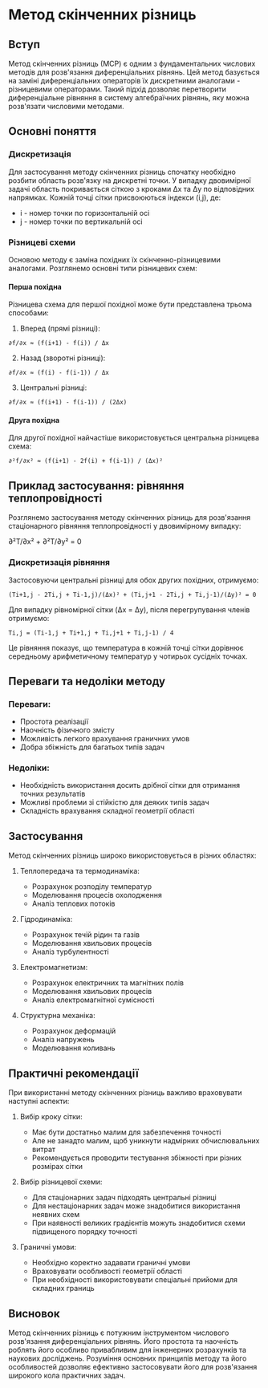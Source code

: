 # Метод скінченних різниць

## Вступ

Метод скінченних різниць (МСР) є одним з фундаментальних числових методів для розв'язання диференціальних рівнянь. Цей метод базується на заміні диференціальних операторів їх дискретними аналогами - різницевими операторами. Такий підхід дозволяє перетворити диференціальне рівняння в систему алгебраїчних рівнянь, яку можна розв'язати числовими методами.

## Основні поняття

### Дискретизація

Для застосування методу скінченних різниць спочатку необхідно розбити область розв'язку на дискретні точки. У випадку двовимірної задачі область покривається сіткою з кроками Δx та Δy по відповідних напрямках. Кожній точці сітки присвоюються індекси (i,j), де:
- i - номер точки по горизонтальній осі
- j - номер точки по вертикальній осі

### Різницеві схеми

Основою методу є заміна похідних їх скінченно-різницевими аналогами. Розглянемо основні типи різницевих схем:

#### Перша похідна

Різницева схема для першої похідної може бути представлена трьома способами:

1. Вперед (прямі різниці):
```
∂f/∂x ≈ (f(i+1) - f(i)) / Δx
```

2. Назад (зворотні різниці):
```
∂f/∂x ≈ (f(i) - f(i-1)) / Δx
```

3. Центральні різниці:
```
∂f/∂x ≈ (f(i+1) - f(i-1)) / (2Δx)
```

#### Друга похідна

Для другої похідної найчастіше використовується центральна різницева схема:
```
∂²f/∂x² ≈ (f(i+1) - 2f(i) + f(i-1)) / (Δx)²
```

## Приклад застосування: рівняння теплопровідності

Розглянемо застосування методу скінченних різниць для розв'язання стаціонарного рівняння теплопровідності у двовимірному випадку:

∂²T/∂x² + ∂²T/∂y² = 0

### Дискретизація рівняння

Застосовуючи центральні різниці для обох других похідних, отримуємо:
```
(Ti+1,j - 2Ti,j + Ti-1,j)/(Δx)² + (Ti,j+1 - 2Ti,j + Ti,j-1)/(Δy)² = 0
```

Для випадку рівномірної сітки (Δx = Δy), після перегрупування членів отримуємо:
```
Ti,j = (Ti-1,j + Ti+1,j + Ti,j+1 + Ti,j-1) / 4
```

Це рівняння показує, що температура в кожній точці сітки дорівнює середньому арифметичному температур у чотирьох сусідніх точках.

## Переваги та недоліки методу

### Переваги:
- Простота реалізації
- Наочність фізичного змісту
- Можливість легкого врахування граничних умов
- Добра збіжність для багатьох типів задач

### Недоліки:
- Необхідність використання досить дрібної сітки для отримання точних результатів
- Можливі проблеми зі стійкістю для деяких типів задач
- Складність врахування складної геометрії області

## Застосування

Метод скінченних різниць широко використовується в різних областях:

1. Теплопередача та термодинаміка:
   - Розрахунок розподілу температур
   - Моделювання процесів охолодження
   - Аналіз теплових потоків

2. Гідродинаміка:
   - Розрахунок течій рідин та газів
   - Моделювання хвильових процесів
   - Аналіз турбулентності

3. Електромагнетизм:
   - Розрахунок електричних та магнітних полів
   - Моделювання хвильових процесів
   - Аналіз електромагнітної сумісності

4. Структурна механіка:
   - Розрахунок деформацій
   - Аналіз напружень
   - Моделювання коливань

## Практичні рекомендації

При використанні методу скінченних різниць важливо враховувати наступні аспекти:

1. Вибір кроку сітки:
   - Має бути достатньо малим для забезпечення точності
   - Але не занадто малим, щоб уникнути надмірних обчислювальних витрат
   - Рекомендується проводити тестування збіжності при різних розмірах сітки

2. Вибір різницевої схеми:
   - Для стаціонарних задач підходять центральні різниці
   - Для нестаціонарних задач може знадобитися використання неявних схем
   - При наявності великих градієнтів можуть знадобитися схеми підвищеного порядку точності

3. Граничні умови:
   - Необхідно коректно задавати граничні умови
   - Враховувати особливості геометрії області
   - При необхідності використовувати спеціальні прийоми для складних границь

## Висновок

Метод скінченних різниць є потужним інструментом числового розв'язання диференціальних рівнянь. Його простота та наочність роблять його особливо привабливим для інженерних розрахунків та наукових досліджень. Розуміння основних принципів методу та його особливостей дозволяє ефективно застосовувати його для розв'язання широкого кола практичних задач.
